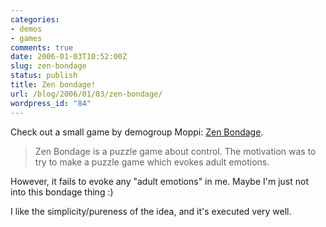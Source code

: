 ```yaml
---
categories:
- demos
- games
comments: true
date: 2006-01-03T10:52:00Z
slug: zen-bondage
status: publish
title: Zen bondage!
url: /blog/2006/01/03/zen-bondage/
wordpress_id: "84"
---
```


Check out a small game by demogroup Moppi: [Zen Bondage](http://www.pouet.net/prod.php?which=20938).


> Zen Bondage is a puzzle game about control. The
motivation was to try to make a puzzle game which
evokes adult emotions.


However, it fails to evoke any "adult emotions" in me. Maybe I'm just not into this bondage thing :)

I like the simplicity/pureness of the idea, and it's executed very well.

